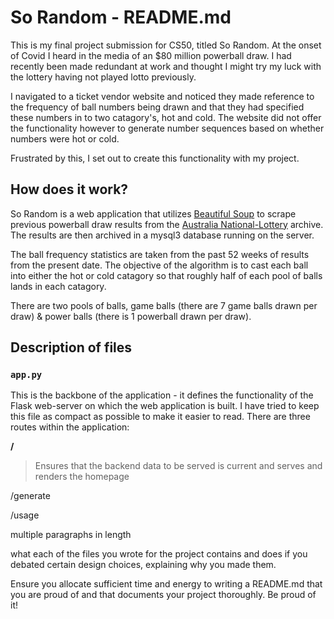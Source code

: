 # So Random - README.md

This is my final project submission for CS50, titled So Random. At the onset of Covid I heard in the media of an $80 million powerball draw. I had recently been made redundant at work and thought I might try my luck with the lottery having not played lotto previously.

I navigated to a ticket vendor website and noticed they made reference to the frequency of ball numbers being drawn and that they had specified these numbers in to two catagory's, hot and cold. The website did not offer the functionality however to generate number sequences based on whether numbers were hot or cold.

Frustrated by this, I set out to create this functionality with my project.

## How does it work?

So Random is a web application that utilizes [Beautiful Soup](https://pypi.org/project/beautifulsoup4/) to scrape previous powerball draw results from the [Australia National-Lottery](https://australia.national-lottery.com/powerball/results-archive-2021) archive. The results are then archived in a mysql3 database running on the server.

The ball frequency statistics are taken from the past 52 weeks of results from the present date. The objective of the algorithm is to cast each ball into either the hot or cold catagory so that roughly half of each pool of balls lands in each catagory.

There are two pools of balls, game balls (there are 7 game balls drawn per draw) & power balls (there is 1 powerball drawn per draw).


## Description of files

### `app.py` 
This is the backbone of the application - it defines the functionality of the Flask web-server on which the web application is built. I have tried to keep this file as compact as possible to make it easier to read. There are three routes within the application:

**/**
> Ensures that the backend data to be served is current and serves and renders the homepage

/generate

/usage

multiple paragraphs in length

what each of the files you wrote for the project contains and does
if you debated certain design choices, explaining why you made them. 

Ensure you allocate sufficient time and energy to writing a README.md that you are proud of and that documents your project thoroughly. Be proud of it!
